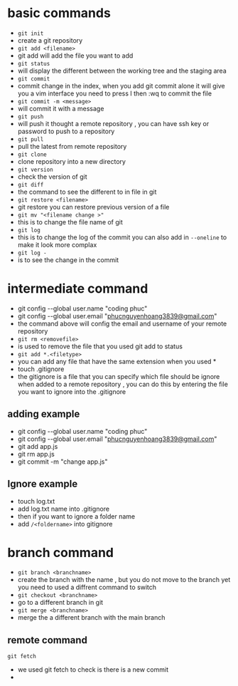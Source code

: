 # basic commands 

- `git init`
- create a git repository 
- `git add <filename>`
- git add will add the file you want to add 
- `git status`
- will display the different between the working tree and the staging area 
- `git commit`
- commit change in the index, when you add git commit alone it will give you a vim interface you need to press I then :wq to commit the file 
- `git commit -m <message>`
- will commit it with a message 
- `git push`
- will push it thought a remote repository  , you can have ssh key or password to push to a repository 
- `git pull`
- pull the latest from remote repository 
- `git clone`
- clone repository into a new directory 
- `git version`
- check the version of git 
- `git diff`
- the command to see the different to in file in git 
- `git restore <filename>`
- git restore you can restore previous version of a file 
- `git mv "<filename change >"`
- this is to change the file name of git 
- `git log`
- this is to change the log of the commit you can also add in `--oneline` to make it look more complax 
- `git log -` 
- is to see the change in the commit 
# intermediate command  
- git config --global user.name "coding phuc"
- git config --global user.email "phucnguyenhoang3839@gmail.com"
- the command above will config the email and username of your remote repository 
- `git rm <removefile>`
- is used to remove the file that you used git add to status 
- `git add *.<filetype>`
- you can add any file that have the same extension when you used *
- touch .gitignore 
- the gitignore is a file that you can specify which file should be ignore when added to a remote repository , you can do this by entering the file you want to ignore into the .gitignore  

## adding example 
- git config --global user.name "coding phuc"
- git config --global user.email "phucnguyenhoang3839@gmail.com"
- git add app.js 
- git rm app.js 
- git commit -m "change app.js"
## Ignore example 

- touch log.txt 
- add log.txt name into .gitignore   
- then if you want to ignore a folder name 
- add `/<foldername>` into gitignore 



# branch command  
- `git branch <branchname>`
- create the branch with the name , but you do not move to the branch yet you need to used a diffrent command to switch 
- `git checkout <branchname>`
- go to a different branch in git 
- `git merge <branchname>`
- merge the a different branch with the main branch 
## remote command 
`git fetch` 
- we used git fetch to check is there is a new commit 
- 